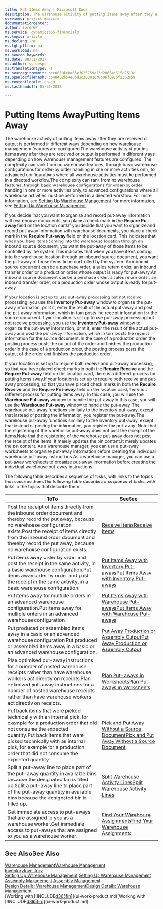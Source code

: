 ```yaml
---
title: Put Items Away | Microsoft Docs
description: The warehouse activity of putting items away after they are received or output is performed in different ways depending on how warehouse management features are configured.
services: project-madeira
documentationcenter: 
author: SorenGP
ms.service: dynamics365-financials
ms.topic: article
ms.devlang: na
ms.tgt_pltfrm: na
ms.workload: na
ms.search.keywords: 
ms.date: 08/31/2017
ms.author: sgroespe
ms.translationtype: HT
ms.sourcegitcommit: bec0619be0a65e3625759e13d2866ac615d7513c
ms.openlocfilehash: db48432b54e0bd2c303816c8b06f0986f2352a59
ms.contentlocale: en-au
ms.lasthandoff: 01/30/2018

---
```

# <a name="putting-items-away"></a><span data-ttu-id="5e482-103">Putting Items Away</span><span class="sxs-lookup"><span data-stu-id="5e482-103">Putting Items Away</span></span>
<span data-ttu-id="5e482-104">The warehouse activity of putting items away after they are received or output is performed in different ways depending on how warehouse management features are configured.</span><span class="sxs-lookup"><span data-stu-id="5e482-104">The warehouse activity of putting items away after they are received or output is performed in different ways depending on how warehouse management features are configured.</span></span> <span data-ttu-id="5e482-105">The complexity can rank from no warehouse features, through basic warehouse configurations for order-by order handling in one or more activities only, to advanced configurations where all warehouse activities must be performed in a directed workflow.</span><span class="sxs-lookup"><span data-stu-id="5e482-105">The complexity can rank from no warehouse features, through basic warehouse configurations for order-by order handling in one or more activities only, to advanced configurations where all warehouse activities must be performed in a directed workflow.</span></span> <span data-ttu-id="5e482-106">For more information, see [Setting Up Warehouse Management](warehouse-setup-warehouse.md).</span><span class="sxs-lookup"><span data-stu-id="5e482-106">For more information, see [Setting Up Warehouse Management](warehouse-setup-warehouse.md).</span></span>

<span data-ttu-id="5e482-107">If you decide that you want to organise and record put-away information with warehouse documents, you place a check mark in the **Require Put-away** field on the location card.</span><span class="sxs-lookup"><span data-stu-id="5e482-107">If you decide that you want to organize and record put-away information with warehouse documents, you place a check mark in the **Require Put-away** field on the location card.</span></span> <span data-ttu-id="5e482-108">This indicates that when you have items coming into the warehouse location through an inbound source document, you want the put-away of those items to be controlled by the system.</span><span class="sxs-lookup"><span data-stu-id="5e482-108">This indicates that when you have items coming into the warehouse location through an inbound source document, you want the put-away of those items to be controlled by the system.</span></span> <span data-ttu-id="5e482-109">An inbound source document can be a purchase order, a sales return order, an inbound transfer order, or a production order whose output is ready for put-away.</span><span class="sxs-lookup"><span data-stu-id="5e482-109">An inbound source document can be a purchase order, a sales return order, an inbound transfer order, or a production order whose output is ready for put-away.</span></span>  

<span data-ttu-id="5e482-110">If your location is set up to use put-away processing but not receive processing, you use the **Inventory Put-away** window to organise the put-away information, print it, enter the result of the actual put-away and post the put-away information, which in turn posts the receipt information for the source document.</span><span class="sxs-lookup"><span data-stu-id="5e482-110">If your location is set up to use put-away processing but not receive processing, you use the **Inventory Put-away** window to organize the put-away information, print it, enter the result of the actual put-away and post the put-away information, which in turn posts the receipt information for the source document.</span></span> <span data-ttu-id="5e482-111">In the case of a production order, the posting process posts the output of the order and finishes the production order.</span><span class="sxs-lookup"><span data-stu-id="5e482-111">In the case of a production order, the posting process posts the output of the order and finishes the production order.</span></span>

<span data-ttu-id="5e482-112">If your location is set up to require both receive and put-away processing, so that you have placed check marks in both the **Require Receive** and the **Require Put-away** field on the location card, there is a different process for putting items away.</span><span class="sxs-lookup"><span data-stu-id="5e482-112">If your location is set up to require both receive and put-away processing, so that you have placed check marks in both the **Require Receive** and the **Require Put-away** field on the location card, there is a different process for putting items away.</span></span> <span data-ttu-id="5e482-113">In this case, you will use the **Warehouse Put-away** window to handle the put-away.</span><span class="sxs-lookup"><span data-stu-id="5e482-113">In this case, you will use the **Warehouse Put-away** window to handle the put-away.</span></span> <span data-ttu-id="5e482-114">The warehouse put-away functions similarly to the inventory put-away, except that instead of posting the information, you register the put-away.</span><span class="sxs-lookup"><span data-stu-id="5e482-114">The warehouse put-away functions similarly to the inventory put-away, except that instead of posting the information, you register the put-away.</span></span> <span data-ttu-id="5e482-115">Note that the registering of the warehouse put-away does not post the receipt of the items.</span><span class="sxs-lookup"><span data-stu-id="5e482-115">Note that the registering of the warehouse put-away does not post the receipt of the items.</span></span> <span data-ttu-id="5e482-116">It merely updates the bin content.</span><span class="sxs-lookup"><span data-stu-id="5e482-116">It merely updates the bin content.</span></span> <span data-ttu-id="5e482-117">As a warehouse manager, you can use a put-away worksheets to organise put-away information before creating the individual warehouse put-away instructions.</span><span class="sxs-lookup"><span data-stu-id="5e482-117">As a warehouse manager, you can use a put-away worksheets to organize put-away information before creating the individual warehouse put-away instructions.</span></span>

<span data-ttu-id="5e482-118">The following table describes a sequence of tasks, with links to the topics that describe them.</span><span class="sxs-lookup"><span data-stu-id="5e482-118">The following table describes a sequence of tasks, with links to the topics that describe them.</span></span>   

|<span data-ttu-id="5e482-119">**To**</span><span class="sxs-lookup"><span data-stu-id="5e482-119">**To**</span></span>|<span data-ttu-id="5e482-120">**See**</span><span class="sxs-lookup"><span data-stu-id="5e482-120">**See**</span></span>|  
|------------|-------------|  
|<span data-ttu-id="5e482-121">Post the receipt of items directly from the inbound order document and thereby record the put away, because no warehouse configuration exists.</span><span class="sxs-lookup"><span data-stu-id="5e482-121">Post the receipt of items directly from the inbound order document and thereby record the put away, because no warehouse configuration exists.</span></span>|[<span data-ttu-id="5e482-122">Receive Items</span><span class="sxs-lookup"><span data-stu-id="5e482-122">Receive Items</span></span>](warehouse-how-receive-items.md)|  
|<span data-ttu-id="5e482-123">Put items away order by order and post the receipt in the same activity, in a basic warehouse configuration.</span><span class="sxs-lookup"><span data-stu-id="5e482-123">Put items away order by order and post the receipt in the same activity, in a basic warehouse configuration.</span></span>|[<span data-ttu-id="5e482-124">Put Items Away with Inventory Put-aways</span><span class="sxs-lookup"><span data-stu-id="5e482-124">Put Items Away with Inventory Put-aways</span></span>](warehouse-how-to-put-items-away-with-inventory-put-aways.md)|  
|<span data-ttu-id="5e482-125">Put items away for multiple orders in an advanced warehouse configuration.</span><span class="sxs-lookup"><span data-stu-id="5e482-125">Put items away for multiple orders in an advanced warehouse configuration.</span></span>|[<span data-ttu-id="5e482-126">Put Items Away with Warehouse Put-aways</span><span class="sxs-lookup"><span data-stu-id="5e482-126">Put Items Away with Warehouse Put-aways</span></span>](warehouse-how-to-put-items-away-with-warehouse-put-aways.md)|  
|<span data-ttu-id="5e482-127">Put produced or assembled items away in a basic or an advanced warehouse configuration.</span><span class="sxs-lookup"><span data-stu-id="5e482-127">Put produced or assembled items away in a basic or an advanced warehouse configuration.</span></span>|[<span data-ttu-id="5e482-128">Put Away Production or Assembly Output</span><span class="sxs-lookup"><span data-stu-id="5e482-128">Put Away Production or Assembly Output</span></span>](warehouse-how-to-put-away-production-output.md)|
|<span data-ttu-id="5e482-129">Plan optimised put-away instructions for a number of posted warehouse receipts rather than have warehouse workers act directly on receipts.</span><span class="sxs-lookup"><span data-stu-id="5e482-129">Plan optimized put-away instructions for a number of posted warehouse receipts rather than have warehouse workers act directly on receipts.</span></span>|[<span data-ttu-id="5e482-130">Plan Put-aways in Worksheets</span><span class="sxs-lookup"><span data-stu-id="5e482-130">Plan Put-aways in Worksheets</span></span>](warehouse-how-to-plan-put-aways-in-worksheets.md)|  
|<span data-ttu-id="5e482-131">Put back items that were picked technically with an internal pick, for example for a production order that did not consume the expected quantity.</span><span class="sxs-lookup"><span data-stu-id="5e482-131">Put back items that were picked technically with an internal pick, for example for a production order that did not consume the expected quantity.</span></span>|[<span data-ttu-id="5e482-132">Pick and Put Away Without a Source Document</span><span class="sxs-lookup"><span data-stu-id="5e482-132">Pick and Put Away Without a Source Document</span></span>](warehouse-how-to-create-put-aways-from-internal-put-aways.md)|
|<span data-ttu-id="5e482-133">Split a put-away line to place part of the put-away quantity in available bins because the designated bin is filled up.</span><span class="sxs-lookup"><span data-stu-id="5e482-133">Split a put-away line to place part of the put-away quantity in available bins because the designated bin is filled up.</span></span>|[<span data-ttu-id="5e482-134">Split Warehouse Activity Lines</span><span class="sxs-lookup"><span data-stu-id="5e482-134">Split Warehouse Activity Lines</span></span>](warehouse-how-to-split-warehouse-activity-lines.md)|
|<span data-ttu-id="5e482-135">Get immediate access to put-aways that are assigned to you as a warehouse worker.</span><span class="sxs-lookup"><span data-stu-id="5e482-135">Get immediate access to put-aways that are assigned to you as a warehouse worker.</span></span>|[<span data-ttu-id="5e482-136">Find Your Warehouse Assignments</span><span class="sxs-lookup"><span data-stu-id="5e482-136">Find Your Warehouse Assignments</span></span>](warehouse-how-to-find-your-warehouse-assignments.md)|    

## <a name="see-also"></a><span data-ttu-id="5e482-137">See Also</span><span class="sxs-lookup"><span data-stu-id="5e482-137">See Also</span></span>  
[<span data-ttu-id="5e482-138">Warehouse Management</span><span class="sxs-lookup"><span data-stu-id="5e482-138">Warehouse Management</span></span>](warehouse-manage-warehouse.md)  
[<span data-ttu-id="5e482-139">Inventory</span><span class="sxs-lookup"><span data-stu-id="5e482-139">Inventory</span></span>](inventory-manage-inventory.md)  
<span data-ttu-id="5e482-140">[Setting Up Warehouse Management](warehouse-setup-warehouse.md)   </span><span class="sxs-lookup"><span data-stu-id="5e482-140">[Setting Up Warehouse Management](warehouse-setup-warehouse.md)   </span></span>  
<span data-ttu-id="5e482-141">[Assembly Management](assembly-assemble-items.md)  </span><span class="sxs-lookup"><span data-stu-id="5e482-141">[Assembly Management](assembly-assemble-items.md)  </span></span>  
[<span data-ttu-id="5e482-142">Design Details: Warehouse Management</span><span class="sxs-lookup"><span data-stu-id="5e482-142">Design Details: Warehouse Management</span></span>](design-details-warehouse-management.md)  
<span data-ttu-id="5e482-143">[Working with [!INCLUDE[d365fin](includes/d365fin_md.md)]](ui-work-product.md)</span><span class="sxs-lookup"><span data-stu-id="5e482-143">[Working with [!INCLUDE[d365fin](includes/d365fin_md.md)]](ui-work-product.md)</span></span>  

